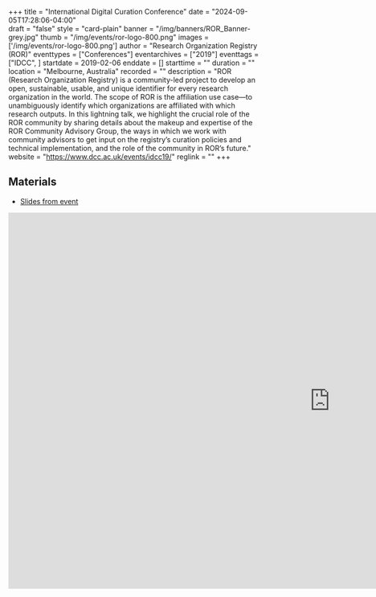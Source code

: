 +++
title = "International Digital Curation Conference" 
date = "2024-09-05T17:28:06-04:00"  
draft = "false" 
style = "card-plain" 
banner = "/img/banners/ROR_Banner-grey.jpg" 
thumb = "/img/events/ror-logo-800.png" 
images = ['/img/events/ror-logo-800.png']
author = "Research Organization Registry (ROR)" 
eventtypes = ["Conferences"]
eventarchives = ["2019"]
eventtags = ["IDCC", ]
startdate = 2019-02-06
enddate = []
starttime = ""
duration = ""
location = "Melbourne, Australia"
recorded = ""
description = "ROR (Research Organization Registry) is a community-led project to develop an open, sustainable, usable, and unique identifier for every research organization in the world. The scope of ROR is the affiliation use case—to unambiguously identify which organizations are affiliated with which research outputs. In this lightning talk, we highlight the crucial role of the ROR community by sharing details about the makeup and expertise of the ROR Community Advisory Group, the ways in which we work with community advisors to get input on the registry’s curation policies and technical implementation, and the role of the community in ROR’s future."
website = "https://www.dcc.ac.uk/events/idcc19/"
reglink = ""
+++

## Materials 

- [Slides from event](https://docs.google.com/presentation/d/1CxM-pBrONeqL00HalB2_G4yCVWiCufhVus79eXo6Ees/pub?start=false&loop=false&delayms=3000)

<iframe src="https://docs.google.com/presentation/d/1CxM-pBrONeqL00HalB2_G4yCVWiCufhVus79eXo6Ees/embed?start=false&loop=false&delayms=3000" frameborder="0" width="1280" height="749" allowfullscreen="true" mozallowfullscreen="true" webkitallowfullscreen="true"></iframe>